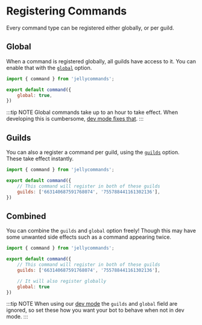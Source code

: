 # Registering Commands

Every command type can be registered either globally, or per guild.

## Global

When a command is registered globally, all guilds have access to it. You can enable that with the [`global`](/api/commands#global) option.

```js
import { command } from 'jellycommands';

export default command({
    global: true,
})
```

:::tip NOTE
Global commands take up to an hour to take effect. When developing this is cumbersome, [dev mode fixes that](/guide/commands/dev). 
:::

## Guilds

You can also a register a command per guild, using the [`guilds`](/api/commands#guilds) option. These take effect instantly.

```js
import { command } from 'jellycommands';

export default command({
    // This command will register in both of these guilds
    guilds: ['663140687591768074', '755788441161302136'],
})
```

## Combined

You can combine the `guilds` and `global` option freely! Though this may have some unwanted side effects such as a command appearing twice.

```js
import { command } from 'jellycommands';

export default command({
    // This command will register in both of these guilds
    guilds: ['663140687591768074', '755788441161302136'],

    // It will also register globally
    global: true
})
```

:::tip NOTE
When using our [dev mode](/guide/commands/dev) the `guilds` and `global` field are ignored, so set these how you want your bot to behave when not in dev mode.
:::